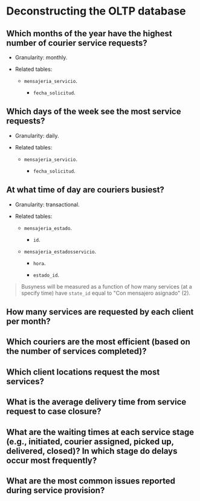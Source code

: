 # Deconstructing the OLTP database

## Which months of the year have the highest number of courier service requests?

- Granularity: monthly.

- Related tables:

    - `mensajeria_servicio`.

        - `fecha_solicitud`.

## Which days of the week see the most service requests?

- Granularity: daily.

- Related tables:

    - `mensajeria_servicio`.

        - `fecha_solicitud`.

## At what time of day are couriers busiest?

- Granularity: transactional.

- Related tables:

    - `mensajeria_estado`.

        - `id`.

    - `mensajeria_estadosservicio`.

        - `hora`.

        - `estado_id`.

> Busyness will be measured as a function of how many services (at a specify time) have `state_id` equal to "Con mensajero asignado" ($2$).

## How many services are requested by each client per month?

## Which couriers are the most efficient (based on the number of services completed)?

## Which client locations request the most services?

## What is the average delivery time from service request to case closure?

## What are the waiting times at each service stage (e.g., initiated, courier assigned, picked up, delivered, closed)? In which stage do delays occur most frequently?

## What are the most common issues reported during service provision?

